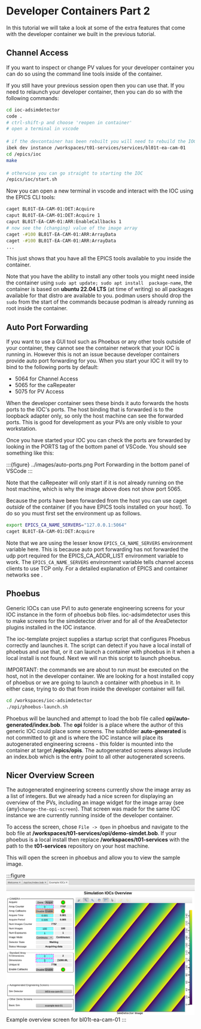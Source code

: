 # Developer Containers Part 2

In this tutorial we will take a look at some of the extra features that come with the developer container we built in the previous tutorial.

## Channel Access

If you want to inspect or change PV values for your developer container you can do so using the command line tools inside of the container.

If you still have your previous session open then you can use that. If you need to relaunch your developer container, then you can do so with the following commands:

```bash
cd ioc-adsimdetector
code .
# ctrl-shift-p and choose 'reopen in container'
# open a terminal in vscode

# if the devcontainer has been rebuilt you will need to rebuild the IOC
ibek dev instance /workspaces/t01-services/services/bl01t-ea-cam-01
cd /epics/ioc
make

# otherwise you can go straight to starting the IOC
/epics/ioc/start.sh
```

Now you can open a new terminal in vscode and interact with the IOC using the EPICS CLI tools:

```bash
caget BL01T-EA-CAM-01:DET:Acquire
caput BL01T-EA-CAM-01:DET:Acquire 1
caput BL01T-EA-CAM-01:ARR:EnableCallbacks 1
# now see the (changing) value of the image array
caget -#100 BL01T-EA-CAM-01:ARR:ArrayData
caget -#100 BL01T-EA-CAM-01:ARR:ArrayData
...
```

This just shows that you have all the EPICS tools available to you inside the container.

Note that you have the ability to install any other tools you might need inside the container using `sudo apt update; sudo apt install  package-name`, the container is based on **ubuntu 22.04 LTS** (at time of writing) so all packages available for that distro are available to you. podman users should drop the `sudo` from the start of the commands because podman is already running as root inside the container.


## Auto Port Forwarding

If you want to use a GUI tool such as Phoebus or any other tools outside of your container, they cannot see the container network that your IOC is running in. However this is not an issue because developer containers provide auto port forwarding for you. When you start your IOC it will try to bind to the following ports by default:

- 5064 for Channel Access
- 5065 for the caRepeater
- 5075 for PV Access

When the developer container sees these binds it auto forwards the hosts ports to the IOC's ports. The host binding that is forwarded is to the loopback adapter only, so only the host machine can see the forwarded ports. This is good for development as your PVs are only visible to your workstation.

Once you have started your IOC you can check the ports are forwarded by looking in the PORTS tag of the bottom panel of VSCode. You should see something like this:

:::{figure} ../images/auto-ports.png
Port Forwarding in the bottom panel of VSCode
:::

Note that the caRepeater will only start if it is not already running on the host machine, which is why the image above does not show port 5065.

Because the ports have been forwarded from the host you can use caget *outside* of the container (if you have EPICS tools installed on your host). To do so you must first set the environment up as follows.

```bash
export EPICS_CA_NAME_SERVERS="127.0.0.1:5064"
caget BL01T-EA-CAM-01:DET:Acquire
```

Note that we are using the lesser know `EPICS_CA_NAME_SERVERS` environment variable here. This is because auto port forwarding has not forwarded the udp port required for the EPICS_CA_ADDR_LIST environment variable to work. The `EPICS_CA_NAME_SERVERS` environment variable tells channel access clients to use TCP only. For a detailed explanation of EPICS and container networks see [](../explanations/epics_protocols.md).

## Phoebus

Generic IOCs can use PVI to auto generate engineering screens for your IOC instance in the form of phoebus bob files. ioc-adsimdetector uses this to make screens for the simdetector driver and for all of the AreaDetector plugins installed in the IOC instance.

The ioc-template project supplies a startup script that configures Phoebus correctly and launches it. The script can detect if you have a local install of phoebus and use that, or it can launch a container with phoebus in it when a local install is not found. Next we will run this script to launch phoebus.

IMPORTANT: the commands we are about to run must be executed on the host, not in the developer container. We are looking for a host installed copy of phoebus or we are going to launch a container with phoebus in it. In either case, trying to do that from inside the developer container will fail.

```bash
cd /workspaces/ioc-adsimdetector
./opi/phoebus-launch.sh
```

Phoebus will be launched and attempt to load the bob file called **opi/auto-generated/index.bob**. The **opi** folder is a place where the author of this generic IOC could place some screens. The subfolder **auto-generated** is not committed to git and is where the IOC instance will place its autogenerated engineering screens - this folder is mounted into the container at target **/epics/opis**. The autogenerated screens always include an index.bob which is the entry point to all other autogenerated screens.

## Nicer Overview Screen

The autogenerated engineering screens currently show the image array as a list of integers. But we already had a nice screen for displaying an overview of the PVs, including an image widget for the image array (see {any}`change-the-opi-screen`). That screen was made for the same IOC instance we are currently running inside of the developer container.

To access the screen, chose `File -> Open` in phoebus and navigate to the bob file at  **/workspaces/t01-services/opi/demo-simdet.bob**. If your phoebus is a local install then replace **/workspaces/t01-services** with the path to the **t01-services** repository on your host machine.

This will open the screen in phoebus and allow you to view the sample image.

:::figure
![Phoebus Screen](../images/custom_bob.png)
Example overview screen for bl01t-ea-cam-01
:::


